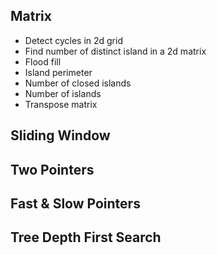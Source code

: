 ## Matrix
* Detect cycles in 2d grid
* Find number of distinct island in a 2d matrix
* Flood fill
* Island perimeter
* Number of closed islands
* Number of islands
* Transpose matrix

## Sliding Window

## Two Pointers

## Fast & Slow Pointers

## Tree Depth First Search 
